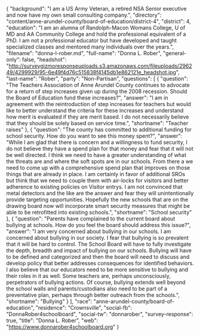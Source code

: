 {
  "background": "I am a US Army Veteran, a retired NSA Senior executive and now have my own small consulting company.",
  "directory": "content/anne-arundel-county/board-of-education/district-4",
  "district": 4,
  "education": "I am an alumna of Randolph-Macon Womans College, U of MD and AA Community College and hold the professional equivalent of a PhD. I am not a professional educator but have developed and taught specialized classes and mentored many individuals over the years.",
  "filename": "donna-l-rober.md",
  "full-name": "Donna L. Rober",
  "general-only": false,
  "headshot": "http://surveygizmoresponseuploads.s3.amazonaws.com/fileuploads/296249/4299929/95-6e49f4d76c515838f4145db1e862121e_headshot.jpg",
  "last-name": "Rober",
  "party": "Non-Partisan",
  "questions": [
    {
      "question": "The Teachers Association of Anne Arundel County continues to advocate for a return of step increases given up during the 2008 recession. Should the Board of Education fund these increases?",
      "answer": "I am in agreement with the reintroduction of step increases for teachers but would like to better understand the criteria for these increases and understand how merit is evaluated if they are merit based. I do not necessarily believe that they should be solely based on service time.",
      "shortname": "Teacher raises"
    },
    {
      "question": "The county has committed to additional funding for school security. How do you want to see this money spent?",
      "answer": "While I am glad that there is concern and a willingness to fund security, I do not believe they have a spend plan for that money and fear that it will not be well directed. I think we need to have a greater understanding of what the threats are and where the soft spots are in our schools. From there a we need to come up with a comprehensive spend plan that improves on those things that are already in place. I am certainly in favor of additional SROs but think that we need to couple them with air-locks for visitors and better adherence to existing policies on Visitor entrys. I am not convinced that metal detectors and the like are the answer and fear they will unintentionally provide targeting opportunities. Hopefully the new schools that are on the drawing board now will incorporate smart security measures that might be able to be retrofitted into existing schools.",
      "shortname": "School security"
    },
    {
      "question": "Parents have complained to the current board about bullying at schools. How do you feel the board should address this issue?",
      "answer": "I am very concerned about bullying in our schools. I am concerned about bullying in our society. I fear that bullying is so prevalent that it will be hard to control. The School Board will have to fully investigate the depth, breadth and impact of bullying on our schools. Bullying will have to be defined and categorized and then the board will need to discuss and develop policy that better addresses consequences for identified behaviors. I also believe that our educators need to be more sensitive to bullying and their roles in it as well. Some teachers are, perhaps unconsciously, perpetrators of bullying actions. Of course, bullying extends well beyond the school walls and parents/custodians also need to be part of a preventative plan, perhaps through better outreach from the schools.",
      "shortname": "Bullying"
    }
  ],
  "race": "anne-arundel-county/board-of-education",
  "residence": "Crownsville",
  "social-fb": "DonnaRober4schoolboard",
  "social-tw": "donnarober",
  "survey-response": true,
  "title": "Donna L. Rober",
  "web": "https://www.donnarober4schoolboard.org"
}
